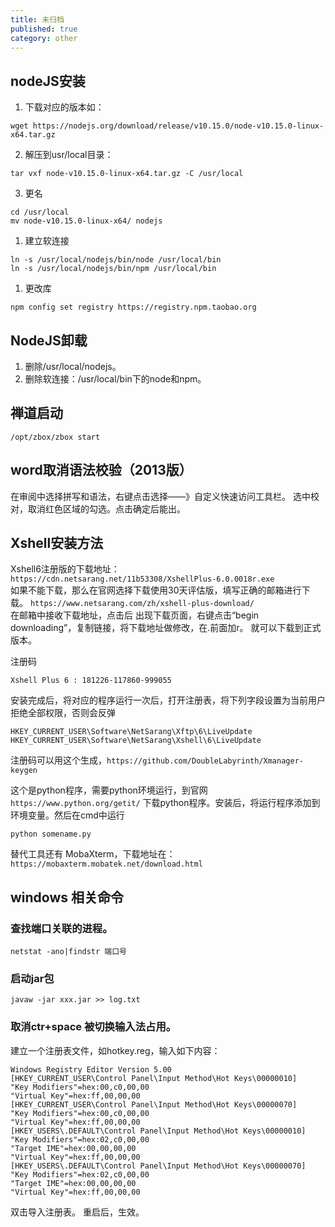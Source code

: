 ```yaml
---
title: 未归档
published: true
category: other
---
```


## nodeJS安装
1. 下载对应的版本如：
```
wget https://nodejs.org/download/release/v10.15.0/node-v10.15.0-linux-x64.tar.gz
```
2. 解压到usr/local目录：
```
tar vxf node-v10.15.0-linux-x64.tar.gz -C /usr/local
```
3. 更名
```
cd /usr/local
mv node-v10.15.0-linux-x64/ nodejs
```
1. 建立软连接
```
ln -s /usr/local/nodejs/bin/node /usr/local/bin
ln -s /usr/local/nodejs/bin/npm /usr/local/bin
```
1. 更改库
```
npm config set registry https://registry.npm.taobao.org
```

## NodeJS卸载
1. 删除/usr/local/nodejs。
2. 删除软连接：/usr/local/bin下的node和npm。

## 禅道启动
```
/opt/zbox/zbox start
```

## word取消语法校验（2013版）
在审阅中选择拼写和语法，右键点击选择——》自定义快速访问工具栏。
选中校对，取消红色区域的勾选。点击确定后能出。

## Xshell安装方法
Xshell6注册版的下载地址： `https://cdn.netsarang.net/11b53308/XshellPlus-6.0.0018r.exe`      
如果不能下载，那么在官网选择下载使用30天评估版，填写正确的邮箱进行下载。
`https://www.netsarang.com/zh/xshell-plus-download/`        
在邮箱中接收下载地址，点击后 出现下载页面，右键点击“begin downloading”，复制链接，将下载地址做修改，在.前面加r。
就可以下载到正式版本。

注册码
```
Xshell Plus 6 : 181226-117860-999055
```
安装完成后，将对应的程序运行一次后，打开注册表，将下列字段设置为当前用户拒绝全部权限，否则会反弹
```
HKEY_CURRENT_USER\Software\NetSarang\Xftp\6\LiveUpdate
HKEY_CURRENT_USER\Software\NetSarang\Xshell\6\LiveUpdate
```
注册码可以用这个生成，`https://github.com/DoubleLabyrinth/Xmanager-keygen`

这个是python程序，需要python环境运行，到官网`https://www.python.org/getit/` 下载python程序。安装后，将运行程序添加到
环境变量。然后在cmd中运行
```
python somename.py
```
替代工具还有 MobaXterm，下载地址在：`https://mobaxterm.mobatek.net/download.html`

## windows 相关命令
### 查找端口关联的进程。
```
netstat -ano|findstr 端口号
```
### 启动jar包
```
javaw -jar xxx.jar >> log.txt
```

### 取消ctr+space 被切换输入法占用。
建立一个注册表文件，如hotkey.reg，输入如下内容：
```
Windows Registry Editor Version 5.00 
[HKEY_CURRENT_USER\Control Panel\Input Method\Hot Keys\00000010] 
"Key Modifiers"=hex:00,c0,00,00 
"Virtual Key"=hex:ff,00,00,00 
[HKEY_CURRENT_USER\Control Panel\Input Method\Hot Keys\00000070] 
"Key Modifiers"=hex:00,c0,00,00 
"Virtual Key"=hex:ff,00,00,00 
[HKEY_USERS\.DEFAULT\Control Panel\Input Method\Hot Keys\00000010] 
"Key Modifiers"=hex:02,c0,00,00 
"Target IME"=hex:00,00,00,00 
"Virtual Key"=hex:ff,00,00,00 
[HKEY_USERS\.DEFAULT\Control Panel\Input Method\Hot Keys\00000070] 
"Key Modifiers"=hex:02,c0,00,00 
"Target IME"=hex:00,00,00,00 
"Virtual Key"=hex:ff,00,00,00
```
双击导入注册表。
重启后，生效。

